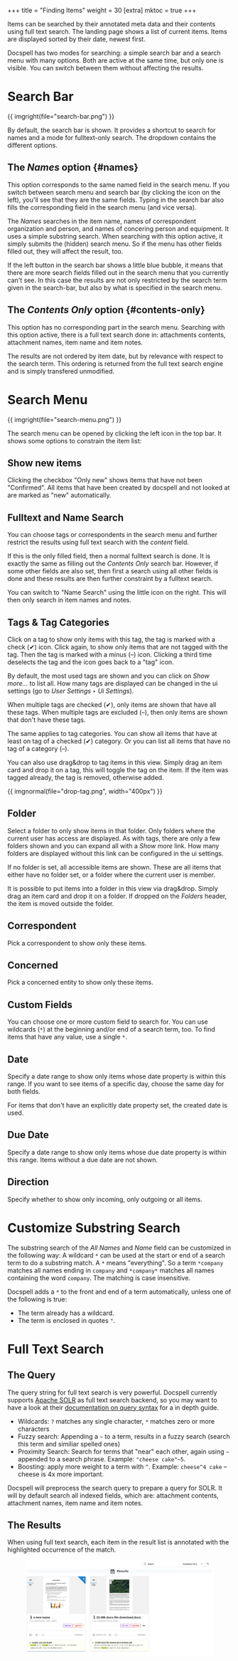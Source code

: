 +++
title = "Finding Items"
weight = 30
[extra]
mktoc = true
+++

Items can be searched by their annotated meta data and their contents
using full text search. The landing page shows a list of current
items. Items are displayed sorted by their date, newest first.

Docspell has two modes for searching: a simple search bar and a search
menu with many options. Both are active at the same time, but only one
is visible. You can switch between them without affecting the results.


# Search Bar

{{ imgright(file="search-bar.png") }}

By default, the search bar is shown. It provides a shortcut to search
for names and a mode for fulltext-only search. The dropdown contains
the different options.

## The *Names* option {#names}

This option corresponds to the same named field in the search menu. If
you switch between search menu and search bar (by clicking the icon on
the left), you'll see that they are the same fields. Typing in the
search bar also fills the corresponding field in the search menu (and
vice versa).

The *Names* searches in the item name, names of correspondent
organization and person, and names of concering person and equipment.
It uses a simple substring search. When searching with this option
active, it simply submits the (hidden) search menu. So if the menu has
other fields filled out, they will affect the result, too.

If the left button in the search bar shows a little blue bubble, it
means that there are more search fields filled out in the search menu
that you currently can't see. In this case the results are not only
restricted by the search term given in the search-bar, but also by
what is specified in the search menu.


## The *Contents Only* option {#contents-only}

This option has no corresponding part in the search menu. Searching
with this option active, there is a full text search done in:
attachments contents, attachment names, item name and item notes.

The results are not ordered by item date, but by relevance with
respect to the search term. This ordering is returned from the full
text search engine and is simply transfered unmodified.


# Search Menu

{{ imgright(file="search-menu.png") }}

The search menu can be opened by clicking the left icon in the top
bar. It shows some options to constrain the item list:

## Show new items

Clicking the checkbox "Only new" shows items that have not been
"Confirmed". All items that have been created by docspell and not
looked at are marked as "new" automatically.

## Fulltext and Name Search

You can choose tags or correspondents in the search menu and further
restrict the results using full text search with the *content* field.

If this is the only filled field, then a normal fulltext search is
done. It is exactly the same as filling out the *Contents Only* search
bar. However, if some other fields are also set, then first a search
using all other fields is done and these results are then further
constraint by a fulltext search.

You can switch to "Name Search" using the little icon on the right.
This will then only search in item names and notes.

## Tags & Tag Categories

Click on a tag to show only items with this tag, the tag is marked
with a check (✔) icon. Click again, to show only items that are not
tagged with the tag. Then the tag is marked with a minus (–) icon.
Clicking a third time deselects the tag and the icon goes back to a
"tag" icon.

By default, the most used tags are shown and you can click on *Show
more…* to list all. How many tags are displayed can be changed in the
ui settings (go to *User Settings* ‣ *Ui Settings*).

When multiple tags are checked (✔), only items are shown that have all
these tags. When multiple tags are excluded (–), then only items are
shown that don't have these tags.

The same applies to tag categories. You can show all items that have
at least on tag of a checked (✔) category. Or you can list all items
that have no tag of a category (–).

You can also use drag&drop to tag items in this view. Simply drag an
item card and drop it on a tag, this will toggle the tag on the item.
If the item was tagged already, the tag is removed, otherwise added.

<div class="columns is-centered">
  <div class="column">
  {{ imgnormal(file="drop-tag.png", width="400px") }}
  </div>
</div>

## Folder

Select a folder to only show items in that folder. Only folders where
the current user has access are displayed. As with tags, there are
only a few folders shown and you can expand all with a *Show more*
link. How many folders are displayed without this link can be
configured in the ui settings.

If no folder is set, all accessible items are shown. These are all
items that either have no folder set, or a folder where the current
user is member.

It is possible to put items into a folder in this view via drag&drop.
Simply drag an item card and drop it on a folder. If dropped on the
*Folders* header, the item is moved outside the folder.

## Correspondent

Pick a correspondent to show only these items.

## Concerned

Pick a concerned entity to show only these items.

## Custom Fields

You can choose one or more custom field to search for. You can use
wildcards (`*`) at the beginning and/or end of a search term, too. To
find items that have any value, use a single `*`.


## Date

Specify a date range to show only items whose date property is within
this range. If you want to see items of a specific day, choose the
same day for both fields.

For items that don't have an explicitly date property set, the created
date is used.

## Due Date

Specify a date range to show only items whose due date property is
within this range. Items without a due date are not shown.


## Direction

Specify whether to show only incoming, only outgoing or all items.


# Customize Substring Search

The substring search of the *All Names* and *Name* field can be
customized in the following way: A wildcard `*` can be used at the
start or end of a search term to do a substring match. A `*` means
"everything". So a term `*company` matches all names ending in
`company` and `*company*` matches all names containing the word
`company`. The matching is case insensitive.

Docspell adds a `*` to the front and end of a term automatically,
unless one of the following is true:

- The term already has a wildcard.
- The term is enclosed in quotes `"`.


# Full Text Search


## The Query

The query string for full text search is very powerful. Docspell
currently supports [Apache SOLR](https://lucene.apache.org/solr/) as
full text search backend, so you may want to have a look at their
[documentation on query
syntax](https://lucene.apache.org/solr/guide/8_4/query-syntax-and-parsing.html#query-syntax-and-parsing)
for a in depth guide.

- Wildcards: `?` matches any single character, `*` matches zero or
  more characters
- Fuzzy search: Appending a `~` to a term, results in a fuzzy search
  (search this term and similiar spelled ones)
- Proximity Search: Search for terms that "near" each other, again
  using `~` appended to a search phrase. Example: `"cheese cake"~5`.
- Boosting: apply more weight to a term with `^`. Example: `cheese^4
  cake` – cheese is 4x more important.

Docspell will preprocess the search query to prepare a query for SOLR.
It will by default search all indexed fields, which are: attachment
contents, attachment names, item name and item notes.


## The Results

When using full text search, each item in the result list is annotated
with the highlighted occurrence of the match.

<figure class="image">
  <img src="/img/fts-feature.png">
</figure>
